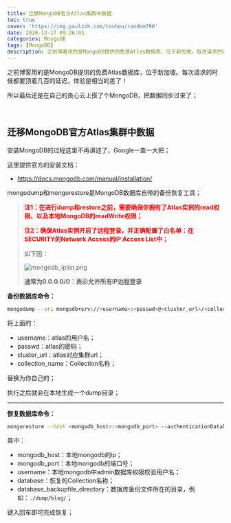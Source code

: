 ```yaml
---
title: 迁移MongoDB官方Atlas集群中数据
toc: true
cover: 'https://img.paulzzh.com/touhou/random?90'
date: 2020-12-17 09:26:03
categories: MongoDB
tags: [MongoDB]
description: 之前博客用的是MongoDB提供的免费Atlas数据库，位于新加坡。每次请求的时候都要顶着几百的延迟，体验是相当的差了！所以最后还是在自己的良心云上搭了个MongoDB，把数据同步过来了；
---
```


之前博客用的是MongoDB提供的免费Atlas数据库，位于新加坡。每次请求的时候都要顶着几百的延迟，体验是相当的差了！

所以最后还是在自己的良心云上搭了个MongoDB，把数据同步过来了；

<br/>

<!--more-->

## **迁移MongoDB官方Atlas集群中数据**

安装MongoDB的过程这里不再讲述了，Google一查一大把；

这里提供官方的安装文档：

-   https://docs.mongodb.com/manual/installation/

mongodump和mongorestore是MongoDB数据库自带的备份恢复工具；

>   <font color="#f00">**注1：在进行dump和restore之前，需要确保你拥有了Atlas实例的read权限、以及本地MongoDB的readWrite权限；**</font>
>
>   <font color="#f00">**注2：确保Atlas实例开启了远程登录，并正确配置了白名单：在SECURITY的Network Access的IP Access List中；**</font>
>
>   如下图：
>
>   ![mongodb_iplist.png](https://raw.gitmirror.com/JasonkayZK/blog_static/master/images/mongodb_iplist.png)
>
>   **通常为0.0.0.0/0：表示允许所有IP远程登录**

**备份数据库命令：**

```bash
mongodump --uri mongodb+srv://<username>:<passwd>@<cluster_url>/<collection_name>
```

将上面的：

-   username：atlas的用户名；
-   passwd：atlas的密码；
-   cluster_url：atlas对应集群url；
-   collection_name：Collection名称；

替换为你自己的；

执行之后就会在本地生成一个dump目录；

****

**恢复数据库命令：**

```bash
mongorestore --host <mongodb_host>:<mongodb_port> --authenticationDatabase admin -u <username> -d <database> <database_backupfile_directory>
```

其中：

-   mongodb_host：本地mongodb的ip；
-   mongodb_port：本地mongodb的端口号；
-   username：本地mongodb中admin数据库权限校验用户名；
-   database：恢复的Collection名称；
-   database_backupfile_directory：数据库备份文件所在的目录，例如：`./dump/blog/`；

键入回车即可完成恢复；

<br/>